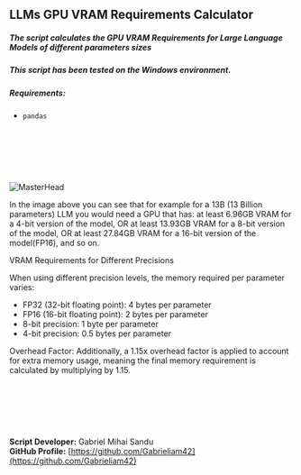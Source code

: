 ## LLMs GPU VRAM Requirements Calculator

##### The script calculates the GPU VRAM Requirements for Large Language Models of different parameters sizes



##### This script has been tested on the Windows environment.



##### Requirements:

- `pandas`



<br><br>



<br><br>

![MasterHead](https://i.imgur.com/mEoyckM.png)

In the image above you can see that for example for a 13B (13 Billion parameters) LLM you would need a GPU that has: at least 6.96GB VRAM for a 4-bit version of the model, OR at least 13.93GB VRAM for a 8-bit version of the model, OR at least 27.84GB VRAM for a 16-bit version of the model(FP16), and so on.



VRAM Requirements for Different Precisions

When using different precision levels, the memory required per parameter varies:

* FP32 (32-bit floating point): 4 bytes per parameter
* FP16 (16-bit floating point): 2 bytes per parameter
* 8-bit precision: 1 byte per parameter
* 4-bit precision: 0.5 bytes per parameter


Overhead Factor:
Additionally, a 1.15x overhead factor is applied to account for extra memory usage, meaning the final memory requirement is calculated by multiplying by 1.15.



<br><br>





<br><br>




**Script Developer:** Gabriel Mihai Sandu  
**GitHub Profile:** [https://github.com/Gabrieliam42](https://github.com/Gabrieliam42)
